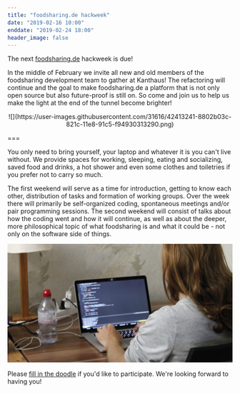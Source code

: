 ```yaml
---
title: "foodsharing.de hackweek"
date: "2019-02-16 10:00"
enddate: "2019-02-24 18:00"
header_image: false
---
```


The next [foodsharing.de](https://foodsharing.de) hackweek is due!

In the middle of February we invite all new and old members of the foodsharing development team to gather at Kanthaus! The refactoring will continue and the goal to make foodsharing.de a platform that is not only open source but also future-proof is still on. So come and join us to help us make the light at the end of the tunnel become brighter!

<div markdown="1" style="text-align:center;">
![](https://user-images.githubusercontent.com/31616/42413241-8802b03c-821c-11e8-91c5-f94930313290.png)
</div>

===

You only need to bring yourself, your laptop and whatever it is you can't live without. We provide spaces for working, sleeping, eating and socializing, saved food and drinks, a hot shower and even some clothes and toiletries if you prefer not to carry so much.

The first weekend will serve as a time for introduction, getting to know each other, distribution of tasks and formation of working groups. Over the week there will primarily be self-organized coding, spontaneous meetings and/or pair programming sessions. The second weekend will consist of talks about how the coding went and how it will continue, as well as about the deeper, more philosophical topic of what foodsharing is and what it could be - not only on the software side of things.

![](theoBack.jpg)

Please [fill in the doodle](https://doodle.com/poll/kp7bzeipy4ixn9fq) if you'd like to participate. We're looking forward to having you!
